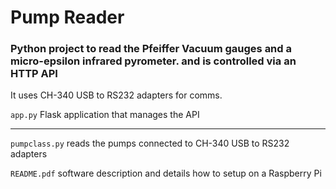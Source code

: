 # Pump Reader

### Python project to read the Pfeiffer Vacuum gauges and a micro-epsilon infrared pyrometer. and is controlled via an HTTP API

It uses CH-340 USB to RS232 adapters for comms. 


`app.py`			    Flask application that manages the API 

----------------------------------------------------

`pumpclass.py`		reads the pumps connected to CH-340 USB to RS232 adapters

`README.pdf`		software description and details how to setup on a Raspberry Pi



